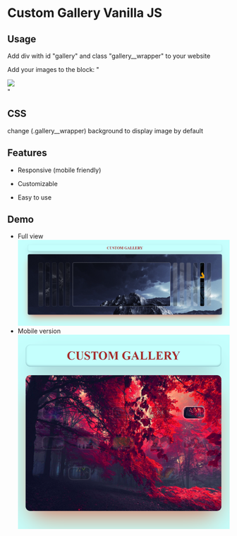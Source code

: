 
# Custom Gallery Vanilla JS



## Usage

Add div with id "gallery" and class "gallery__wrapper"
to your website 

Add your images to the block: 
"<div class="gallery__item"><img src="YOUR_IMAGE"></div>"
 
## CSS

 change (.gallery__wrapper) background to display image by default


## Features

* Responsive (mobile friendly)

* Customizable

* Easy to use


## Demo




* Full view
![Logo](https://github.com/starsetphenomenon/custom-gallery/blob/main/images/demo1.png?raw=true)
* Mobile version
![Logo](https://github.com/starsetphenomenon/custom-gallery/blob/main/images/demo2.png?raw=true)

